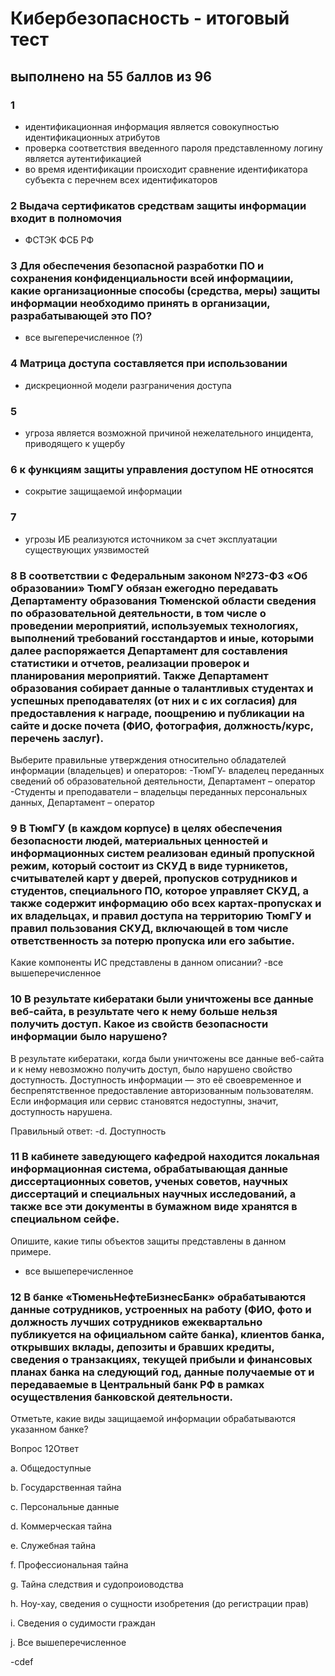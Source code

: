 # Кибербезопасность - итоговый тест
## выполнено на 55 баллов из 96


### 1
- идентификационная информация является совокупностью идентификационных атрибутов
- проверка соответствия введенного пароля представленному логину является аутентификацией
- во время идентификации происходит сравнение идентификатора субъекта с перечнем всех идентификаторов

### 2 Выдача сертификатов средствам защиты информации входит в полномочия 
- ФСТЭК ФСБ РФ

### 3 Для обеспечения безопасной разработки ПО и сохранения конфиденциальности всей информациии, какие организационные способы (средства, меры) защиты информации необходимо принять в организации, разрабатывающей это ПО?
- все выгеперечисленное (?)

### 4 Матрица доступа составляется при использовании  
- дискреционной модели разграничения доступа

### 5   
- угроза является возможной причиной нежелательного инцидента, приводящего к ущербу

### 6 к функциям защиты управления доступом НЕ относятся
- сокрытие защищаемой информации

### 7
- угрозы ИБ реализуются источником за счет эксплуатации существующих уязвимостей

### 8 В соответствии с Федеральным законом №273-ФЗ «Об образовании» ТюмГУ обязан ежегодно передавать Департаменту образования Тюменской области сведения по образовательной деятельности, в том числе о проведении мероприятий, используемых технологиях, выполнений требований госстандартов и иные, которыми далее распоряжается Департамент для составления статистики и отчетов, реализации проверок и планирования мероприятий. Также Департамент образования собирает данные о талантливых студентах и успешных преподавателях (от них и с их согласия) для предоставления к награде, поощрению и публикации на сайте и доске почета (ФИО, фотография, должность/курс, перечень заслуг).

Выберите правильные утверждения относительно обладателей информации (владельцев) и операторов:
-ТюмГУ- владелец переданных сведений об образовательной деятельности, Департамент – оператор
-Студенты и преподаватели – владельцы переданных персональных данных, Департамент – оператор

### 9 В ТюмГУ (в каждом корпусе) в целях обеспечения безопасности людей, материальных ценностей и информационных систем реализован единый пропускной режим, который состоит из СКУД в виде турникетов, считывателей карт у дверей, пропусков сотрудников и студентов, специального ПО, которое управляет СКУД, а также содержит информацию обо всех картах-пропусках и их владельцах, и правил доступа на территорию ТюмГУ и правил пользования СКУД, включающей в том числе ответственность за потерю пропуска или его забытие.

Какие компоненты ИС представлены в данном описании?
-все вышеперечисленное

### 10 В результате кибератаки были уничтожены все данные веб-сайта, в результате чего к нему больше нельзя получить доступ. Какое из свойств безопасности информации было нарушено?
В результате кибератаки, когда были уничтожены все данные веб-сайта и к нему невозможно получить доступ, было нарушено свойство доступность. Доступность информации — это её своевременное и беспрепятственное предоставление авторизованным пользователям. Если информация или сервис становятся недоступны, значит, доступность нарушена.

Правильный ответ:
-d. Доступность

### 11 В кабинете заведующего кафедрой находится локальная информационная система, обрабатывающая данные диссертационных советов, ученых советов, научных диссертаций и специальных научных исследований, а также все эти документы в бумажном виде хранятся в специальном сейфе.

Опишите, какие типы объектов защиты представлены в данном примере.
- все вышеперечисленное

### 12 В банке «ТюменьНефтеБизнесБанк» обрабатываются данные сотрудников, устроенных на работу (ФИО, фото и должность лучших сотрудников ежеквартально публикуется на официальном сайте банка), клиентов банка, открывших вклады, депозиты и бравших кредиты, сведения о транзакциях, текущей прибыли и финансовых планах банка на следующий год, данные получаемые от и передаваемые в Центральный банк РФ в рамках осуществления банковской деятельности.

Отметьте, какие виды защищаемой информации обрабатываются указанном банке?

Вопрос 12Ответ

a.
Общедоступные


b.
Государственная тайна


c.
Персональные данные


d.
Коммерческая тайна


e.
Служебная тайна


f.
Профессиональная тайна


g.
Тайна следствия и судопроиоводства


h.
Ноу-хау, сведения о сущности изобретения (до регистрации прав)


i.
Сведения о судимости граждан


j.
Все вышеперечисленное

-cdef
